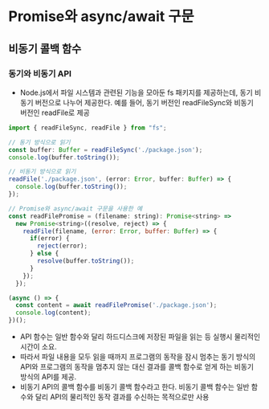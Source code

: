 # Promise와 async/await 구문

## 비동기 콜백 함수

### 동기와 비동기 API

- Node.js에서 파일 시스템과 관련된 기능을 모아둔 fs 패키지를 제공하는데, 동기 비동기 버전으로 나누어 제공한다. 예를 들어, 동기 버전인 readFileSync와 비동기 버전인 readFile로 제공

```javascript
import { readFileSync, readFile } from "fs";

// 동기 방식으로 읽기
const buffer: Buffer = readFileSync('./package.json');
console.log(buffer.toString());

// 비동기 방식으로 읽기
readFile('./package.json', (error: Error, buffer: Buffer) => {
  console.log(buffer.toString());
});

// Promise와 async/await 구문을 사용한 예
const readFilePromise = (filename: string): Promise<string> =>
  new Promise<string>((resolve, reject) => {
    readFile(filename, (error: Error, buffer: Buffer) => {
      if(error) {
        reject(error);
      } else {
        resolve(buffer.toString());
      }
    });
  });

(async () => {
  const content = await readFilePromise('./package.json');
  console.log(content);
})();
```
- API 함수는 일반 함수와 달리 하드디스크에 저장된 파일을 읽는 등 실행시 물리적인 시간이 소요.
- 따라서 파일 내용을 모두 읽을 때까지 프로그램의 동작을 잠시 멈추는 동기 방식의 API와 프로그램의 동작을 멈추지 않는 대신 결과를 콜백 함수로 얻게 하는 비동기 방식의 API를 제공.
- 비동기 API의 콜백 함수를 비동기 콜백 함수라고 한다. 비동기 콜백 함수는 일반 함수와 달리 API의 물리적인 동작 결과를 수신하는 목적으로만 사용

